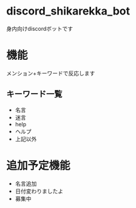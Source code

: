 # discord_shikarekka_bot
身内向けdiscordボットです

# 機能
メンション+キーワードで反応します

## キーワード一覧
- 名言
- 迷言
- help
- ヘルプ
- 上記以外

# 追加予定機能
- 名言追加
- 日付変わりましたよ
- 募集中
